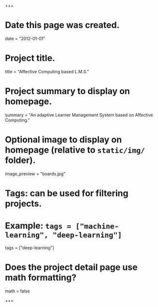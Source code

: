 +++
# Date this page was created.
date = "2012-01-01"

# Project title.
title = "Affective Computing based L.M.S."

# Project summary to display on homepage.
summary = "An adaptive Learner Management System based on Affective Computing."

# Optional image to display on homepage (relative to `static/img/` folder).
image_preview = "boards.jpg"

# Tags: can be used for filtering projects.
# Example: `tags = ["machine-learning", "deep-learning"]`
tags = ["deep-learning"]

# Does the project detail page use math formatting?
math = false

+++
